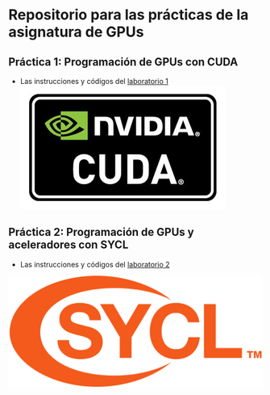 # Repositorio para las prácticas de la asignatura de GPUs

## Práctica 1: Programación de GPUs con CUDA
* Las instrucciones y códigos del [laboratorio 1](src/lab1/README.md)
![Imagen](figures/Nvidia_CUDA_Logo.jpg)


## Práctica 2: Programación de GPUs y aceleradores con SYCL
* Las instrucciones y códigos del [laboratorio 2](src/lab2/README.md)

![Imagen](figures/SYCL_logo.png)

